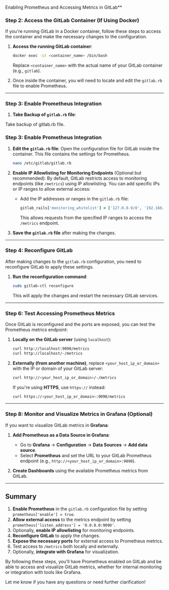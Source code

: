 Enabling Prometheus and Accessing Metrics in GitLab**

### **Step 2: Access the GitLab Container (If Using Docker)**
If you're running GitLab in a Docker container, follow these steps to access the container and make the necessary changes to the configuration.

1. **Access the running GitLab container**:
   ```bash
   docker exec -it <container_name> /bin/bash
   ```

   Replace `<container_name>` with the actual name of your GitLab container (e.g., `gitlab`).

2. Once inside the container, you will need to locate and edit the `gitlab.rb` file to enable Prometheus.

---
### **Step 3: Enable Prometheus Integration**
1. **Take Backup of `gitlab.rb` file**:

Take backup of gitlab.rb file.

### **Step 3: Enable Prometheus Integration**

1. **Edit the `gitlab.rb` file**:
   Open the configuration file for GitLab inside the container. This file contains the settings for Prometheus.

   ```bash
   nano /etc/gitlab/gitlab.rb
   ```

3. **Enable IP Allowlisting for Monitoring Endpoints** (Optional but recommended):
   By default, GitLab restricts access to monitoring endpoints (like `/metrics`) using IP allowlisting. You can add specific IPs or IP ranges to allow external access:

   - Add the IP addresses or ranges in the `gitlab.rb` file:

     ```ruby
     gitlab_rails['monitoring_whitelist'] = ['127.0.0.0/8', '192.168.0.1']
     ```

     This allows requests from the specified IP ranges to access the `/metrics` endpoint.

4. **Save the `gitlab.rb` file** after making the changes.

---

### **Step 4: Reconfigure GitLab**

After making changes to the `gitlab.rb` configuration, you need to reconfigure GitLab to apply these settings.

1. **Run the reconfiguration command**:
   ```bash
   sudo gitlab-ctl reconfigure
   ```

   This will apply the changes and restart the necessary GitLab services.

---


### **Step 6: Test Accessing Prometheus Metrics**

Once GitLab is reconfigured and the ports are exposed, you can test the Prometheus metrics endpoint:

1. **Locally on the GitLab server** (using `localhost`):
   ```bash
   curl http://localhost:9090/metrics
   curl http://localhost/-/metrics
   ```

2. **Externally (from another machine)**, replace `<your_host_ip_or_domain>` with the IP or domain of your GitLab server:
   ```bash
   curl http://<your_host_ip_or_domain>/-/metrics
   ```

   If you're using **HTTPS**, use `https://` instead:
   ```bash
   curl https://<your_host_ip_or_domain>:9090/metrics
   ```

---

### **Step 8: Monitor and Visualize Metrics in Grafana** (Optional)

If you want to visualize GitLab metrics in **Grafana**:

1. **Add Prometheus as a Data Source in Grafana**:
   - Go to **Grafana** → **Configuration** → **Data Sources** → **Add data source**.
   - Select **Prometheus** and set the URL to your GitLab Prometheus endpoint (e.g., `http://<your_host_ip_or_domain>:9090`).

2. **Create Dashboards** using the available Prometheus metrics from GitLab.

---

## **Summary**

1. **Enable Prometheus** in the `gitlab.rb` configuration file by setting `prometheus['enable'] = true`.
2. **Allow external access** to the metrics endpoint by setting `prometheus['listen_address'] = '0.0.0.0:9090'`.
3. Optionally, **enable IP allowlisting** for monitoring endpoints.
4. **Reconfigure GitLab** to apply the changes.
5. **Expose the necessary ports** for external access to Prometheus metrics.
6. Test access to `/metrics` both locally and externally.
7. Optionally, **integrate with Grafana** for visualization.

By following these steps, you'll have Prometheus enabled on GitLab and be able to access and visualize GitLab metrics, whether for internal monitoring or integration with tools like Grafana.

Let me know if you have any questions or need further clarification!
